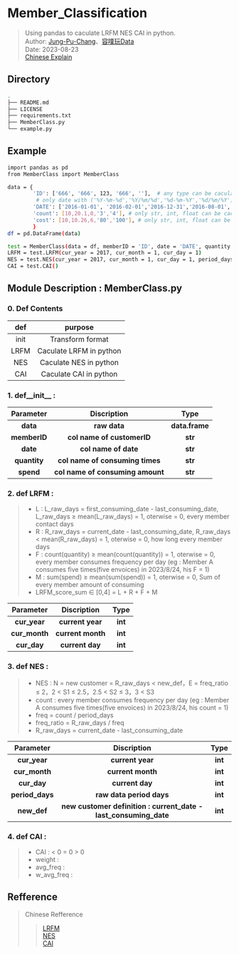 # Member_Classification
> Using pandas to caculate LRFM NES CAI in python.  
> Author: [Jung-Pu-Chang](https://www.linkedin.com/in/jungpu-chang-024859264/)、[容噗玩Data](https://www.youtube.com/channel/UCmWCMqDKCR56pqd10qNkv3Q)  
> Date: 2023-08-23  
> [Chinese Explain](https://mastertalks.tw/products/data-scientist-resume?ref=pu2)   

## Directory

```bash
.
├── README.md
├── LICENSE
├── requirements.txt
├── MemberClass.py
└── example.py
```

## Example

```bash
import pandas as pd
from MemberClass import MemberClass

data = {
        'ID': ['666', '666', 123, '666', ''],  # any type can be caculate
         # only date with ('%Y-%m-%d','%Y/%m/%d','%d-%m-%Y','%d/%m/%Y') can be caculate
        'DATE': ['2016-01-01', '2016-02-01','2016-12-31','2016-08-01','2016-07-02'],
        'count': [10,20.1,0,'3','4'], # only str, int, float can be caculate
        'cost': [10,10.26,6,'80','100'], # only str, int, float can be caculate
        }
df = pd.DataFrame(data)

test = MemberClass(data = df, memberID = 'ID', date = 'DATE', quantity = 'count', spend = 'cost') 
LRFM = test.LRFM(cur_year = 2017, cur_month = 1, cur_day = 1)
NES = test.NES(cur_year = 2017, cur_month = 1, cur_day = 1, period_days = 366, new_def = 60)
CAI = test.CAI()

```

## Module Description : MemberClass.py  

### 0. Def Contents
| def  | purpose |
|:------:|:-------:|
| init | Transform format | 
| LRFM | Caculate LRFM in python    | 
| NES  | Caculate NES  in python    |
| CAI  | Caculate CAI  in python    |

### 1. def__init__ : 
|  Parameter | Discription | Type |
|:----------:|:------------:|:------------:|
|  **data**  |  **raw data**  | **data.frame**  |
|  **memberID**  |  **col name of customerID**  | **str**  |
|  **date**  |  **col name of date**  | **str**  |
|  **quantity**  |  **col name of consuming times**  | **str**  |
|  **spend**  |  **col name of consuming amount**  | **str**  |

### 2. def LRFM :  
> * L : L_raw_days = first_consuming_date - last_consuming_date, L_raw_days ≥ mean(L_raw_days) = 1, oterwise = 0, every member contact days  
> * R : R_raw_days = current_date - last_consuming_date, R_raw_days < mean(R_raw_days) = 1, oterwise = 0, how long every member days  
> * F : count(quantity) ≥ mean(count(quantity)) = 1, oterwise = 0, every member consumes frequency per day (eg : Member A consumes five times(five envoices) in 2023/8/24, his F = 1)
> * M : sum(spend) ≥ mean(sum(spend)) = 1, oterwise = 0, Sum of every member amount of consuming 
> * LRFM_score_sum ∈ [0,4] = L + R + F + M

|  Parameter | Discription | Type |
|:----------:|:------------:|:------------:|
|  **cur_year**  |  **current year**  | **int**  |
|  **cur_month**  |  **current month**  | **int**  |
|  **cur_day**  |  **current day**  | **int**  |

### 3. def NES : 
> * NES : N = new customer = R_raw_days < new_def，E = freq_ratio ≤ 2，2 < S1 ≤ 2.5，2.5 < S2 ≤ 3，3 < S3
> * count : every member consumes frequency per day (eg : Member A consumes five times(five envoices) in 2023/8/24, his count = 1)
> * freq = count / period_days
> * freq_ratio = R_raw_days / freq
> * R_raw_days = current_date - last_consuming_date 

|  Parameter | Discription | Type |
|:----------:|:------------:|:------------:|
|  **cur_year**  |  **current year**  | **int**  |
|  **cur_month**  |  **current month**  | **int**  |
|  **cur_day**  |  **current day**  | **int**  |
|  **period_days**  |  **raw data period days**  | **int**  |
|  **new_def**  |  **new customer definition : current_date - last_consuming_date**  | **int**  |

### 4. def CAI : 
> * CAI : < 0 = 0 > 0
> * weight : 
> * avg_freq : 
> * w_avg_freq : 

## Refference
> Chinese Refference 
>> [LRFM](https://tpl.ncl.edu.tw/NclService/pdfdownload?filePath=lV8OirTfsslWcCxIpLbUfqNJzW0J_5fY1AiPKrbU3_wbb2K0Ts9M4JxzFjBu1X1A&imgType=Bn5sH4BGpJw=&key=aAlnA0ah-t7Oq36Cwm4PtTrdg8Lw2BhvkLlDtTfcMr8eVVU9OyINO4qBZJhLTxWd&xmlId=0006815221)  
>> [NES](https://vocus.cc/article/5dce1d50fd8978000159e446)  
>> [CAI](https://ezorderly.com/blog/2020/08/31/CAI/)
